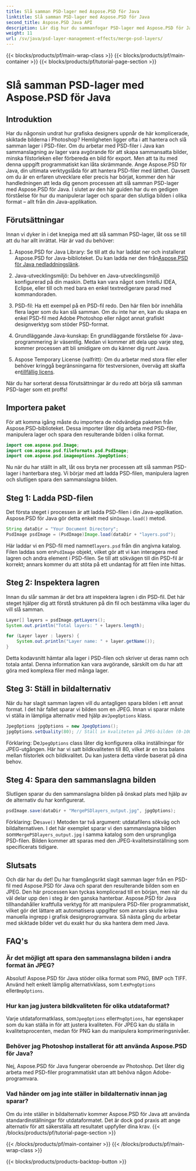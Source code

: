 ```yaml
---
title: Slå samman PSD-lager med Aspose.PSD för Java
linktitle: Slå samman PSD-lager med Aspose.PSD för Java
second_title: Aspose.PSD Java API
description: Lär dig hur du sammanfogar PSD-lager med Aspose.PSD för Java med denna steg-för-steg handledning. Perfekt för utvecklare som vill automatisera bildbehandlingsuppgifter.
weight: 11
url: /sv/java/psd-layer-management-effects/merge-psd-layers/
---
```


{{< blocks/products/pf/main-wrap-class >}}
{{< blocks/products/pf/main-container >}}
{{< blocks/products/pf/tutorial-page-section >}}

# Slå samman PSD-lager med Aspose.PSD för Java

## Introduktion

Har du någonsin undrat hur grafiska designers uppnår de här komplicerade, skiktade bilderna i Photoshop? Hemligheten ligger ofta i att hantera och slå samman lager i PSD-filer. Om du arbetar med PSD-filer i Java kan sammanslagning av lager vara avgörande för att skapa sammansatta bilder, minska filstorleken eller förbereda en bild för export. Men att ta itu med denna uppgift programmatiskt kan låta skrämmande. Ange Aspose.PSD för Java, din ultimata verktygslåda för att hantera PSD-filer med lätthet. Oavsett om du är en erfaren utvecklare eller precis har börjat, kommer den här handledningen att leda dig genom processen att slå samman PSD-lager med Aspose.PSD för Java. I slutet av den här guiden har du en gedigen förståelse för hur du manipulerar lager och sparar den slutliga bilden i olika format – allt från din Java-applikation.

## Förutsättningar

Innan vi dyker in i det knepiga med att slå samman PSD-lager, låt oss se till att du har allt inrättat. Här är vad du behöver:

1. Aspose.PSD for Java Library: Se till att du har laddat ner och installerat Aspose.PSD for Java-biblioteket. Du kan ladda ner den från[Aspose.PSD för Java nedladdningslänk](https://releases.aspose.com/psd/java/).

2. Java-utvecklingsmiljö: Du behöver en Java-utvecklingsmiljö konfigurerad på din maskin. Detta kan vara något som IntelliJ IDEA, Eclipse, eller till och med bara en enkel textredigerare parad med kommandoraden.

3. PSD-fil: Ha ett exempel på en PSD-fil redo. Den här filen bör innehålla flera lager som du kan slå samman. Om du inte har en, kan du skapa en enkel PSD-fil med Adobe Photoshop eller något annat grafiskt designverktyg som stöder PSD-format.

4. Grundläggande Java-kunskap: En grundläggande förståelse för Java-programmering är väsentlig. Medan vi kommer att dela upp varje steg, kommer processen att bli smidigare om du känner dig runt Java.

5.  Aspose Temporary License (valfritt): Om du arbetar med stora filer eller behöver kringgå begränsningarna för testversionen, överväg att skaffa en[tillfällig licens](https://purchase.aspose.com/temporary-license/).

När du har sorterat dessa förutsättningar är du redo att börja slå samman PSD-lager som ett proffs!

## Importera paket

För att komma igång måste du importera de nödvändiga paketen från Aspose.PSD-biblioteket. Dessa importer låter dig arbeta med PSD-filer, manipulera lager och spara den resulterande bilden i olika format.

```java
import com.aspose.psd.Image;
import com.aspose.psd.fileformats.psd.PsdImage;
import com.aspose.psd.imageoptions.JpegOptions;
```

Nu när du har ställt in allt, låt oss bryta ner processen att slå samman PSD-lager i hanterbara steg. Vi börjar med att ladda PSD-filen, manipulera lagren och slutligen spara den sammanslagna bilden.

## Steg 1: Ladda PSD-filen

 Det första steget i processen är att ladda PSD-filen i din Java-applikation. Aspose.PSD för Java gör detta enkelt med sin`Image.load()` metod.

```java
String dataDir = "Your Document Directory";
PsdImage psdImage = (PsdImage)Image.load(dataDir + "layers.psd");
```

 Här laddar vi en PSD-fil med namnet`layers.psd` från din angivna katalog. Filen laddas som en`PsdImage` objekt, vilket gör att vi kan interagera med lagren och andra element i PSD-filen. Se till att sökvägen till din PSD-fil är korrekt; annars kommer du att stöta på ett undantag för att filen inte hittas.

## Steg 2: Inspektera lagren

Innan du slår samman är det bra att inspektera lagren i din PSD-fil. Det här steget hjälper dig att förstå strukturen på din fil och bestämma vilka lager du vill slå samman.

```java
Layer[] layers = psdImage.getLayers();
System.out.println("Total layers: " + layers.length);

for (Layer layer : layers) {
    System.out.println("Layer name: " + layer.getName());
}
```

Detta kodavsnitt hämtar alla lager i PSD-filen och skriver ut deras namn och totala antal. Denna information kan vara avgörande, särskilt om du har att göra med komplexa filer med många lager.

## Steg 3: Ställ in bildalternativ

 När du har slagit samman lagren vill du antagligen spara bilden i ett annat format. I det här fallet sparar vi bilden som en JPEG. Innan vi sparar måste vi ställa in lämpliga alternativ med hjälp av`JpegOptions` klass.

```java
JpegOptions jpgOptions = new JpegOptions();
jpgOptions.setQuality(80); // Ställ in kvaliteten på JPEG-bilden (0-100)
```

Förklaring:
 De`JpegOptions` class låter dig konfigurera olika inställningar för JPEG-utgången. Här har vi satt bildkvaliteten till 80, vilket är en bra balans mellan filstorlek och bildkvalitet. Du kan justera detta värde baserat på dina behov.

## Steg 4: Spara den sammanslagna bilden

Slutligen sparar du den sammanslagna bilden på önskad plats med hjälp av de alternativ du har konfigurerat.

```java
psdImage.save(dataDir + "MergePSDlayers_output.jpg", jpgOptions);
```

Förklaring:
 De`save()` Metoden tar två argument: utdatafilens sökväg och bildalternativen. I det här exemplet sparar vi den sammanslagna bilden som`MergePSDlayers_output.jpg` i samma katalog som den ursprungliga PSD-filen. Bilden kommer att sparas med den JPEG-kvalitetsinställning som specificerats tidigare.

## Slutsats

Och där har du det! Du har framgångsrikt slagit samman lager från en PSD-fil med Aspose.PSD för Java och sparat den resulterande bilden som en JPEG. Den här processen kan tyckas komplicerad till en början, men när du väl delar upp den i steg är den ganska hanterbar. Aspose.PSD för Java tillhandahåller kraftfulla verktyg för att manipulera PSD-filer programmatiskt, vilket gör det lättare att automatisera uppgifter som annars skulle kräva manuella ingrepp i grafisk designprogramvara. Så nästa gång du arbetar med skiktade bilder vet du exakt hur du ska hantera dem med Java.

## FAQ's

### Är det möjligt att spara den sammanslagna bilden i andra format än JPEG?
Absolut! Aspose.PSD för Java stöder olika format som PNG, BMP och TIFF. Använd helt enkelt lämplig alternativklass, som t.ex`PngOptions` eller`BmpOptions`.

### Hur kan jag justera bildkvaliteten för olika utdataformat?
 Varje utdataformatklass, som`JpegOptions` eller`PngOptions`, har egenskaper som du kan ställa in för att justera kvaliteten. För JPEG kan du ställa in kvalitetsprocenten, medan för PNG kan du manipulera komprimeringsnivåer.

### Behöver jag Photoshop installerat för att använda Aspose.PSD för Java?
Nej, Aspose.PSD för Java fungerar oberoende av Photoshop. Det låter dig arbeta med PSD-filer programmatiskt utan att behöva någon Adobe-programvara.

### Vad händer om jag inte ställer in bildalternativ innan jag sparar?
Om du inte ställer in bildalternativ kommer Aspose.PSD för Java att använda standardinställningar för utdataformatet. Det är dock god praxis att ange alternativ för att säkerställa att resultatet uppfyller dina krav.
{{< /blocks/products/pf/tutorial-page-section >}}

{{< /blocks/products/pf/main-container >}}
{{< /blocks/products/pf/main-wrap-class >}}

{{< blocks/products/products-backtop-button >}}
